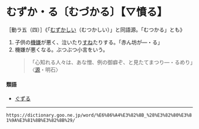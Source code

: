 # むずか・る〔むづかる〕【▽憤る】

［動ラ五（四）］《「[むずかしい](https://dictionary.goo.ne.jp/word/%E9%9B%A3%E3%81%97%E3%81%84/#jn-215364)（むつかしい）」と同語源。「むつかる」とも》

1. 子供の[機嫌](きげん（機嫌）)が悪く、泣いたり[すね](すねる（拗ねる）)たりする。「赤ん坊が―・る」
2. 機嫌が悪くなる。ぶつぶつ小言をいう。
    >「心知れる人々は、あな憎、例の御癖ぞ、と見たてまつり―・るめり」〈[源](https://dictionary.goo.ne.jp/word/%E6%BA%90%E6%B0%8F%E7%89%A9%E8%AA%9E/#jn-69890)・明石〉
        

#### 類語

-   [ぐずる](https://dictionary.goo.ne.jp/word/%E6%84%9A%E5%9B%B3%E3%82%8B/#jn-61609)

---
`https://dictionary.goo.ne.jp/word/%E6%86%A4%E3%82%8B_%28%E3%82%80%E3%81%9A%E3%81%8B%E3%82%8B%29/`